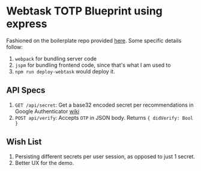 # Webtask TOTP Blueprint using express

Fashioned on the boilerplate repo provided [here](https://github.com/auth0/webtask-everywhere). Some specific details follow:

1. `webpack` for bundling server code
2. `jspm` for bundling frontend code, since that's what I am used to
3. `npm run deploy-webtask` would deploy it.

## API Specs

1. `GET /api/secret`: Get a base32 encoded secret per recommendations in Google Authenticator [wiki](https://github.com/google/google-authenticator/wiki/Key-Uri-Format#examples)
2. `POST api/verify`: Accepts `OTP` in JSON body. Returns `{ didVerify: Bool }`

## Wish List

1. Persisting different secrets per user session, as opposed to just 1 secret.
2. Better UX for the demo.
